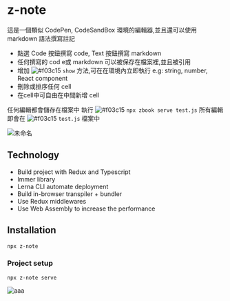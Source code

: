 # z-note

這是一個類似 CodePen, CodeSandBox 環境的編輯器,並且還可以使用 markdown 語法撰寫註記

- 點選 Code 按鈕撰寫 code, Text 按鈕撰寫 markdown
- 任何撰寫的 cod e或 markdown 可以被保存在檔案裡,並且被引用
- 增加 ![#f03c15](https://via.placeholder.com/15/f03c15/f03c15.png) `show` 方法,可在在環境內立即執行 e.g: string, number, React component
- 刪除或排序任何 cell
- 在cell中可自由在中間新增 cell

任何編輯都會儲存在檔案中 
執行 ![#f03c15](https://via.placeholder.com/15/f03c15/f03c15.png) `npx zbook serve test.js`
所有編輯即會在  ![#f03c15](https://via.placeholder.com/15/f03c15/f03c15.png) `test.js` 檔案中



![未命名](https://user-images.githubusercontent.com/60773919/190969487-06ab0e8d-1b64-4480-a186-d587708ba89a.png)


## Technology
- Build project with Redux and Typescript
- Immer library
- Lerna CLI automate deployment 
- Build in-browser transpiler + bundler
- Use Redux middlewares 
- Use Web Assembly to increase the performance


## Installation
```
npx z-note
```

### Project setup
```
npx z-note serve
```
 
![aaa](https://user-images.githubusercontent.com/60773919/190973049-27668fea-2284-4f1e-b668-1e578efd5162.png)
